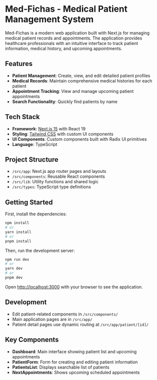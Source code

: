 # Med-Fichas - Medical Patient Management System

Med-Fichas is a modern web application built with Next.js for managing medical patient records and appointments. The application provides healthcare professionals with an intuitive interface to track patient information, medical history, and upcoming appointments.

## Features

- **Patient Management**: Create, view, and edit detailed patient profiles
- **Medical Records**: Maintain comprehensive medical histories for each patient
- **Appointment Tracking**: View and manage upcoming patient appointments
- **Search Functionality**: Quickly find patients by name

## Tech Stack

- **Framework**: [Next.js 15](https://nextjs.org/) with React 19
- **Styling**: [Tailwind CSS](https://tailwindcss.com/) with custom UI components
- **UI Components**: Custom components built with Radix UI primitives
- **Language**: TypeScript

## Project Structure

- `/src/app`: Next.js app router pages and layouts
- `/src/components`: Reusable React components
- `/src/lib`: Utility functions and shared logic
- `/src/types`: TypeScript type definitions

## Getting Started

First, install the dependencies:

```bash
npm install
# or
yarn install
# or
pnpm install
```

Then, run the development server:

```bash
npm run dev
# or
yarn dev
# or
pnpm dev
```

Open [http://localhost:3000](http://localhost:3000) with your browser to see the application.

## Development

- Edit patient-related components in `/src/components/`
- Main application pages are in `/src/app/`
- Patient detail pages use dynamic routing at `/src/app/patient/[id]/`

## Key Components

- **Dashboard**: Main interface showing patient list and upcoming appointments
- **PatientForm**: Form for creating and editing patient information
- **PatientsList**: Displays searchable list of patients
- **NextAppointments**: Shows upcoming scheduled appointments
